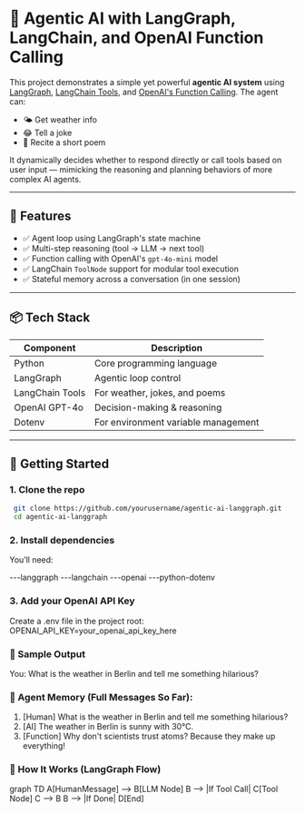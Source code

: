 # 🤖 Agentic AI with LangGraph, LangChain, and OpenAI Function Calling

This project demonstrates a simple yet powerful **agentic AI system** using [LangGraph](https://docs.langchain.com/langgraph/), [LangChain Tools](https://docs.langchain.com/docs/expression-language/tools/), and [OpenAI's Function Calling](https://platform.openai.com/docs/guides/function-calling). The agent can:
- 🌤 Get weather info
- 😂 Tell a joke
- 📝 Recite a short poem

It dynamically decides whether to respond directly or call tools based on user input — mimicking the reasoning and planning behaviors of more complex AI agents.

---

## 🧠 Features

- ✅ Agent loop using LangGraph's state machine
- ✅ Multi-step reasoning (tool → LLM → next tool)
- ✅ Function calling with OpenAI's `gpt-4o-mini` model
- ✅ LangChain `ToolNode` support for modular tool execution
- ✅ Stateful memory across a conversation (in one session)

---

## 📦 Tech Stack

| Component        | Description                             |
|------------------|-----------------------------------------|
| Python           | Core programming language               |
| LangGraph        | Agentic loop control                    |
| LangChain Tools  | For weather, jokes, and poems           |
| OpenAI GPT-4o    | Decision-making & reasoning             |
| Dotenv           | For environment variable management     |

---

## 🚀 Getting Started

### 1. Clone the repo

   ```bash
    git clone https://github.com/yourusername/agentic-ai-langgraph.git
    cd agentic-ai-langgraph
```

### 2. Install dependencies
You’ll need:

---langgraph
---langchain
---openai
---python-dotenv

### 3. Add your OpenAI API Key
Create a .env file in the project root:
OPENAI_API_KEY=your_openai_api_key_here


### 📜 Sample Output
You: What is the weather in Berlin and tell me something hilarious?

### 🧠 Agent Memory (Full Messages So Far):
1. [Human] What is the weather in Berlin and tell me something hilarious?
2. [AI] The weather in Berlin is sunny with 30°C.
3. [Function] Why don't scientists trust atoms? Because they make up everything!

### 🧠 How It Works (LangGraph Flow)
graph TD
    A[HumanMessage] --> B[LLM Node]
    B --> |If Tool Call| C[Tool Node]
    C --> B
    B --> |If Done| D[End]
